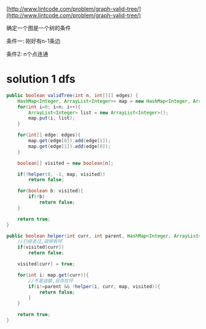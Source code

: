 [http://www.lintcode.com/problem/graph-valid-tree/](http://www.lintcode.com/problem/graph-valid-tree/)

确定一个图是一个树的条件

条件一: 刚好有n-1条边

条件2: n个点连通

# solution 1 dfs

```java
public boolean validTree(int n, int[][] edges) {
    HashMap<Integer, ArrayList<Integer>> map = new HashMap<Integer, ArrayList<Integer>>();
    for(int i=0; i<n; i++){
        ArrayList<Integer> list = new ArrayList<Integer>();
        map.put(i, list);
    }

    for(int[] edge: edges){
        map.get(edge[0]).add(edge[1]);
        map.get(edge[1]).add(edge[0]);
    }

    boolean[] visited = new boolean[n];

    if(!helper(0, -1, map, visited))
        return false;

    for(boolean b: visited){
        if(!b)
            return false;
    }

    return true;
}

public boolean helper(int curr, int parent, HashMap<Integer, ArrayList<Integer>> map, boolean[] visited){
    //已经走过,说明有环
    if(visited[curr])
        return false;

    visited[curr] = true;

    for(int i: map.get(curr)){
        //不是自联,且存在环
        if(i!=parent && !helper(i, curr, map, visited)){
            return false;
        }
    }   

    return true;
}
```



